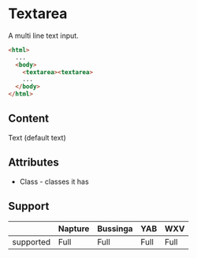 # Textarea
A multi line text input.

```html
<html>
  ...
  <body>
    <textarea><textarea>
    ...
  </body>
</html>
```

## Content
Text (default text)

## Attributes
- Class - classes it has

## Support

|           | Napture | Bussinga | YAB  | WXV  |
| --------- | ------- | -------- | ---- | ---- |
| supported | Full    | Full     | Full | Full |